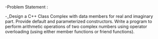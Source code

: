-Problem Statement :

-_Design a C++ Class Complex with data members for real and imaginary part. 
Provide default and parameterized constructors. 
Write a program to perform arithmetic operations of two complex numbers using operator overloading (using either member functions or friend functions).
